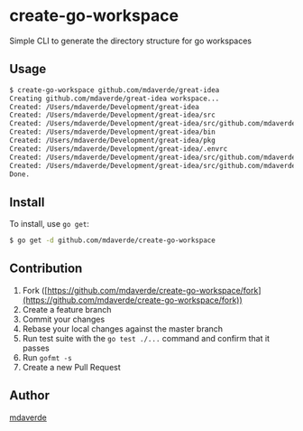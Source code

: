 # create-go-workspace

Simple CLI to generate the directory structure for go workspaces

## Usage

```bash
$ create-go-workspace github.com/mdaverde/great-idea
Creating github.com/mdaverde/great-idea workspace...
Created: /Users/mdaverde/Development/great-idea
Created: /Users/mdaverde/Development/great-idea/src
Created: /Users/mdaverde/Development/great-idea/src/github.com/mdaverde/great-idea
Created: /Users/mdaverde/Development/great-idea/bin
Created: /Users/mdaverde/Development/great-idea/pkg
Created: /Users/mdaverde/Development/great-idea/.envrc
Created: /Users/mdaverde/Development/great-idea/src/github.com/mdaverde/great-idea/main.go
Created: /Users/mdaverde/Development/great-idea/src/github.com/mdaverde/great-idea/README.md
Done.
```

## Install

To install, use `go get`:

```bash
$ go get -d github.com/mdaverde/create-go-workspace
```


## Contribution

1. Fork ([https://github.com/mdaverde/create-go-workspace/fork](https://github.com/mdaverde/create-go-workspace/fork))
1. Create a feature branch
1. Commit your changes
1. Rebase your local changes against the master branch
1. Run test suite with the `go test ./...` command and confirm that it passes
1. Run `gofmt -s`
1. Create a new Pull Request


## Author

[mdaverde](https://github.com/mdaverde)
